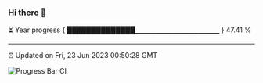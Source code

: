 ### Hi there 👋

⏳ Year progress { ██████████████▁▁▁▁▁▁▁▁▁▁▁▁▁▁▁▁ } 47.41 %

---

⏰ Updated on Fri, 23 Jun 2023 00:50:28 GMT

![Progress Bar CI](https://github.com/Shyam-Makwana/GitHub-Actions-Demo/workflows/Progress%20Bar%20CI/badge.svg)
